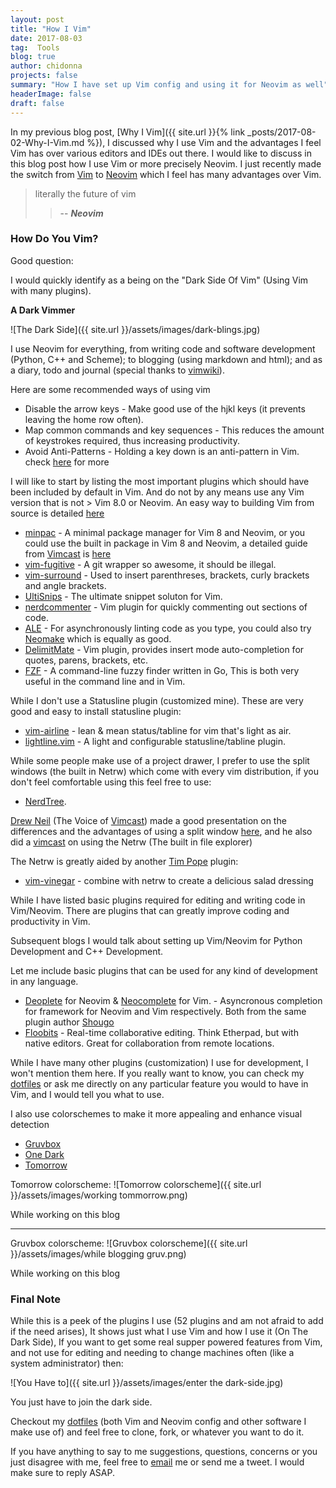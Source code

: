 ```yaml
---
layout: post
title: "How I Vim"
date: 2017-08-03
tag:  Tools
blog: true
author: chidonna
projects: false
summary: "How I have set up Vim config and using it for Neovim as well"
headerImage: false
draft: false
---
```

In my previous blog post, [Why I Vim]({{ site.url }}{% link _posts/2017-08-02-Why-I-Vim.md %}), I discussed why I use Vim and the advantages I feel Vim has over various editors and IDEs out there.
I would like to discuss in this blog post how I use Vim or more precisely Neovim. I just recently made the switch from [Vim][vim] to [Neovim][nvim] which I feel has many advantages over Vim.

> literally the future of vim
>
>> -- <cite>**Neovim**</cite>

### How Do You Vim?
Good question:

I would quickly identify as a being on the "Dark Side Of Vim" (Using Vim with many plugins).

**A Dark Vimmer**

![The Dark Side]({{ site.url }}/assets/images/dark-blings.jpg)

<div class="breaker"></div>

I use Neovim for everything, from writing code and software development (Python, C++ and Scheme); to blogging (using markdown and html); and as a diary, todo and journal (special thanks to [vimwiki](https://github.com/vimwiki/vimwiki)).

Here are some recommended ways of using vim
* Disable the arrow keys - Make good use of the hjkl keys (it prevents leaving the home row often).
* Map common commands and key sequences - This reduces the amount of keystrokes required, thus increasing productivity.
* Avoid Anti-Patterns - Holding a key down is an anti-pattern in Vim. check [here](http://vimcasts.org/blog/2013/02/habit-breaking-habit-making/) for more

I will like to start by listing the most important plugins which should have been included by default in Vim. And do not by any means use any Vim version that is not > Vim 8.0 or Neovim. An easy way to building Vim from source is detailed [here](https://github.com/Valloric/YouCompleteMe/wiki/Building-Vim-from-source)

* [minpac](https://github.com/k-takata/minpac) - A minimal package manager for Vim 8 and Neovim, or you could use the built in package in Vim 8 and Neovim, a detailed guide from [Vimcast](http://vimcasts.org/) is [here](https://thoughtbot.com/upcase/videos/neovim-packages)
* [vim-fugitive](https://github.com/tpope/vim-fugitive) - A git wrapper so awesome, it should be illegal.
* [vim-surround](https://github.com/tpope/vim-surround) - Used to insert parenthreses, brackets, curly brackets and angle brackets.
* [UltiSnips](https://github.com/sirver/UltiSnips) - The ultimate snippet soluton for Vim.
* [nerdcommenter](https://github.com/scrooloose/nerdcommenter) - Vim plugin for quickly commenting out sections of code.
* [ALE](https://github.com/w0rp/ale) - For asynchronously linting code as you type, you could also try [Neomake](https://github.com/neomake/neomake) which is equally as good.
* [DelimitMate](https://github.com/Raimondi/delimitMate) - Vim plugin, provides insert mode auto-completion for quotes, parens, brackets, etc.
* [FZF](https://github.com/junegunn/fzf.vim) - A command-line fuzzy finder written in Go, This is both very useful in the command line and in Vim.

While I don't use a Statusline plugin (customized mine). These are very good and easy to install statusline plugin:
* [vim-airline](https://github.com/vim-airline/vim-airline) - lean & mean status/tabline for vim that's light as air.
* [lightline.vim](https://github.com/itchyny/lightline.vim) - A light and configurable statusline/tabline plugin.

While some people make use of a project drawer, I prefer to use the split windows (the built in Netrw) which come with every vim distribution, if you don't feel comfortable using this feel free to use: 
* [NerdTree](https://github.com/scrooloose/nerdtree).

[Drew Neil](https://github.com/nelstrom) (The Voice of [Vimcast](http://vimcasts.org/)) made a good presentation on the differences and the advantages of using a split window [here](http://vimcasts.org/blog/2013/01/oil-and-vinegar-split-windows-and-project-drawer/), and he also did a [vimcast](http://vimcasts.org/episodes/the-file-explorer/) on using the Netrw (The built in file explorer)

The Netrw is greatly aided by another [Tim Pope](https://github.com/tpope) plugin:
* [vim-vinegar](https://github.com/tpope/vim-vinegar) - combine with netrw to create a delicious salad dressing 

While I have listed basic plugins required for editing and writing code in Vim/Neovim. There are plugins that can greatly improve coding and productivity in Vim.

Subsequent blogs I would talk about setting up Vim/Neovim for Python Development and C++ Development.

Let me include basic plugins that can be used for any kind of development in any language.
* [Deoplete](https://github.com/Shougo/deoplete.nvim) for Neovim & [Neocomplete](https://github.com/Shougo/neocomplete.vim) for Vim. - Asyncronous completion for framework for Neovim and Vim respectively. Both from the same plugin author [Shougo](https://github.com/Shougo)
* [Floobits](https://github.com/Floobits/floobits-vim) - Real-time collaborative editing. Think Etherpad, but with native editors. Great for collaboration from remote locations.

While I have many other plugins (customization) I use for development, I won't mention them here. If you really want to know, you can check my [dotfiles][dfiles] or ask me directly on any particular feature you would to have in Vim, and I would tell you what to use.

I also use colorschemes to make it more appealing and enhance visual detection
* [Gruvbox](https://github.com/morhetz/gruvbox)
* [One Dark](https://github.com/joshdick/onedark.vim)
* [Tomorrow](https://github.com/chriskempson/vim-tomorrow-theme)

Tomorrow colorscheme: 
![Tomorrow colorscheme]({{ site.url }}/assets/images/working tommorrow.png)
<figcaption class="caption">While working on this blog</figcaption>

---
Gruvbox colorscheme:
![Gruvbox colorscheme]({{ site.url }}/assets/images/while blogging gruv.png)
<figcaption class="caption">While working on this blog</figcaption>

### Final Note
While this is a peek of the plugins I use (52 plugins and am not afraid to add if the need arises), It shows just what I use Vim and how I use it (On The Dark Side), If you want to get some real supper powered features from Vim, and not use for editing and needing to change machines often (like a system administrator) then:

![You Have to]({{ site.url }}/assets/images/enter the dark-side.jpg)
<figcaption class="caption">You just have to join the dark side.</figcaption>
<div class="breaker"></div>

Checkout my [dotfiles][dfiles] (both Vim and Neovim config and other software I make use of) and feel free to clone, fork, or whatever you want to do it.

If you have anything to say to me suggestions, questions, concerns or you just disagree with me, feel free to [email](mailto:pogbonna34@gmail.com) me or send me a tweet. I would make sure to reply ASAP.


[nvim]: https://neovim.io/ 
[vim]: https://github.com/vim/vim
[dfiles]: https://github.com/chidonna/dotfiles
